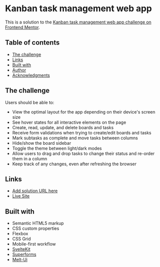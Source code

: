# Kanban task management web app

This is a solution to the [Kanban task management web app challenge on Frontend Mentor](https://www.frontendmentor.io/challenges/kanban-task-management-web-app-wgQLt-HlbB).

## Table of contents

- [The challenge](#the-challenge)
- [Links](#links)
- [Built with](#built-with)
- [Author](#author)
- [Acknowledgments](#acknowledgments)

## The challenge

Users should be able to:

- View the optimal layout for the app depending on their device's screen size
- See hover states for all interactive elements on the page
- Create, read, update, and delete boards and tasks
- Receive form validations when trying to create/edit boards and tasks
- Mark subtasks as complete and move tasks between columns
- Hide/show the board sidebar
- Toggle the theme between light/dark modes
- Allow users to drag and drop tasks to change their status and re-order them in a column
- Keep track of any changes, even after refreshing the browser

## Links

- [Add solution URL here](https://www.frontendmentor.io/solutions/kanban-task-management-web-app-with-sveltekit-c8GaBucX5X)
- [Live Site](https://kanban-svelte.netlify.app/)

## Built with

- Semantic HTML5 markup
- CSS custom properties
- Flexbox
- CSS Grid
- Mobile-first workflow
- [SvelteKit](https://kit.svelte.dev/)
- [Superforms](https://superforms.rocks/)
- [Melt-Ui](https://www.melt-ui.com/)
